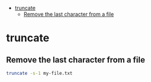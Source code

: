 <!--ts-->
   * [truncate](#truncate)
      * [Remove the last character from a file](#remove-the-last-character-from-a-file)

<!-- Added by: gil_diy, at: 2019-08-04T02:11+03:00 -->

<!--te-->

# truncate

## Remove the last character from a file
```bash
truncate -s-1 my-file.txt
```
